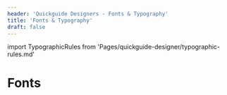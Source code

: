 ```yaml
---
header: 'Quickguide Designers - Fonts & Typography'
title: 'Fonts & Typography'
draft: false
---
```


import TypographicRules from 'Pages/quickguide-designer/typographic-rules.md'

# Fonts

<!--

**NB!**
The DNB Brandbook states that the main DNB font is **Fedra Sans Alt Pro**.

Web and mobile applications use **Fedra Sans Standard**. You can [download](/assets/fonts/DNBFedraSans.zip) and use the web fonts as long as the font are shown under the DNB main domain (`dnb.no`) or sub domains.

The Source of Truth for the Downloadable fonts are located in the [repository](https://github.com/eggsdesign/dnb-design-system/tree/develop/packages/dnb-ui-lib/src/assets/fonts): `dnb-design-system/packages/dnb-ui-lib/src/assets/fonts/`. Changes to the content of this folder will be included during a portal build process like `yarn build`.


-->

<TypographicRules />
